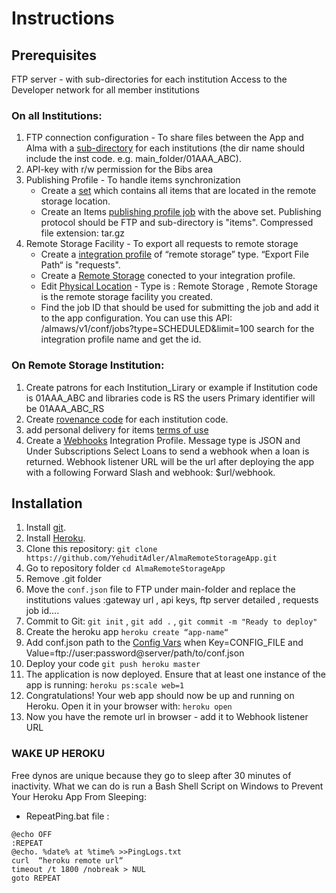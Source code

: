 # Instructions
## Prerequisites
FTP server - with sub-directories for each institution
Access to the Developer network for all member institutions

### On all Institutions:
1. FTP connection configuration - To share files between the App and Alma with a  [sub-directory](https://knowledge.exlibrisgroup.com/Alma/Product_Documentation/010Alma_Online_Help_(English)/050Administration/050Configuring_General_Alma_Functions/050External_Systems#UpdateSubmissionFormatFtp) for each institutions (the dir name should include the inst code. e.g. main_folder/01AAA_ABC).
2. API-key with r/w permission for the Bibs area
3. Publishing Profile - To handle items synchronization
    - Create a [set](https://knowledge.exlibrisgroup.com/Alma/Product_Documentation/010Alma_Online_Help_(English)/050Administration/070Managing_Jobs/060Managing_Search_Queries_and_Sets#sets.setDetail) which contains all items that are located in the remote storage location.
    - Create an Items [publishing profile job](https://knowledge.exlibrisgroup.com/Alma/Product_Documentation/010Alma_Online_Help_(English)/090Integrations_with_External_Systems/030Resource_Management/080Publishing_and_Inventory_Enrichment) with the above set. Publishing protocol should be FTP and sub-directory is "items". Compressed file extension: tar.gz
4. Remote Storage Facility - To export all requests to remote storage
    - Create a [integration profile](https://developers.exlibrisgroup.com/alma/integrations/remote_storage/xml_based/)  of “remote storage” type. “Export File Path“ is "requests".
    - Create a [Remote Storage](https://knowledge.exlibrisgroup.com/Alma/Product_Documentation/010Alma_Online_Help_(English)/030Fulfillment/080Configuring_Fulfillment/040Configuring_Remote_Storage_Facilities) conected to your integration profile.
    - Edit [Physical Location](https://knowledge.exlibrisgroup.com/Alma/Product_Documentation/010Alma_Online_Help_(English)/030Fulfillment/080Configuring_Fulfillment/030Configuring_Physical_Locations) - Type is : Remote Storage , Remote Storage is the remote storage facility you created.
    - Find the job ID that should be used for submitting the job and add it to the app configuration. You can use this API: /almaws/v1/conf/jobs?type=SCHEDULED&limit=100 search for the integration profile name and get the id.
    
### On Remote Storage Institution:
1. Create patrons for each Institution_Lirary or example if Institution code is 01AAA_ABC and libraries code is RS the users Primary identifier will be 01AAA_ABC_RS
2. Create [rovenance code](https://knowledge.exlibrisgroup.com/Alma/Product_Documentation/010Alma_Online_Help_(English)/040Resource_Management/080Configuring_Resource_Management/080Configuring_Provenance_Codes) for each institution code.
3. add personal delivery for items [terms of use](https://knowledge.exlibrisgroup.com/Alma/Product_Documentation/010Alma_Online_Help_(English)/030Fulfillment/080Configuring_Fulfillment/050Physical_Fulfillment#fulfillment.tou.termsOfUseManagement)
4. Create a [Webhooks](https://knowledge.exlibrisgroup.com/Alma/Product_Documentation/010Alma_Online_Help_(English)/090Integrations_with_External_Systems/030Resource_Management/300Webhooks) Integration Profile. Message type is JSON and Under Subscriptions Select Loans to send a webhook when a loan is returned. Webhook listener URL will be the url after deploying the app with a following Forward Slash and webhook: $url/webhook.


## Installation

1. Install [git](https://git-scm.com/downloads).
2. Install [Heroku](https://devcenter.heroku.com/articles/getting-started-with-java#set-up).
3. Clone this repository: `git clone https://github.com/YehuditAdler/AlmaRemoteStorageApp.git`
4. Go to repository folder `cd AlmaRemoteStorageApp`
5. Remove .git folder
6. Move the `conf.json` file to FTP under main-folder and replace the institutions values :gateway url , api keys, ftp server detailed , requests job id....
7. Commit to Git: `git init` , `git add .` , `git commit -m "Ready to deploy"`
8. Create the heroku app `heroku create “app-name“`
9. Add conf.json path to the [Config Vars](https://devcenter.heroku.com/articles/config-vars#using-the-heroku-dashboard) when Key=CONFIG_FILE and Value=ftp://user:password@server/path/to/conf.json
9. Deploy your code `git push heroku master`
10. The application is now deployed. Ensure that at least one instance of the app is running: `heroku ps:scale web=1`
11. Congratulations! Your web app should now be up and running on Heroku. Open it in your browser with: `heroku open`
12. Now you have the remote url in browser - add it to Webhook listener URL

### WAKE UP HEROKU
Free dynos are unique because they go to sleep after 30 minutes of inactivity.
What we can do is run a Bash Shell Script on Windows to Prevent Your Heroku App From Sleeping:

- RepeatPing.bat file :
```
@echo OFF
:REPEAT
@echo. %date% at %time% >>PingLogs.txt
curl  “heroku remote url“
timeout /t 1800 /nobreak > NUL
goto REPEAT
```

